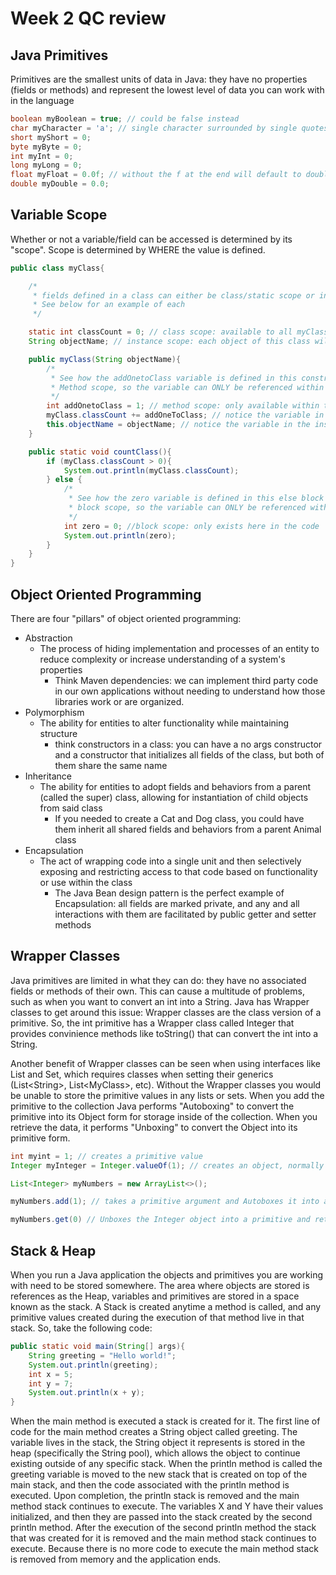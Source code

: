 # Week 2 QC review

## Java Primitives
Primitives are the smallest units of data in Java: they have no properties (fields or methods) and represent the lowest level of data you can work with in the language
```Java
boolean myBoolean = true; // could be false instead
char myCharacter = 'a'; // single character surrounded by single quotes
short myShort = 0;
byte myByte = 0;
int myInt = 0;
long myLong = 0;
float myFloat = 0.0f; // without the f at the end will default to double
double myDouble = 0.0;
```

## Variable Scope
Whether or not a variable/field can be accessed is determined by its "scope". Scope is determined by WHERE the value is defined.
```java
public class myClass{

    /*
     * fields defined in a class can either be class/static scope or instance/object scope.
     * See below for an example of each
     */

    static int classCount = 0; // class scope: available to all myClass objects
    String objectName; // instance scope: each object of this class will have their own objectName field

    public myClass(String objectName){
        /*
         * See how the addOnetoClass variable is defined in this constructor? That makes it part of the 
         * Method scope, so the variable can ONLY be referenced within this method
         */
        int addOnetoClass = 1; // method scope: only available within this method
        myClass.classCount += addOneToClass; // notice the variable in the static scope is referenced directly
        this.objectName = objectName; // notice the variable in the instance scope is referenced with the "this" keyword
    }

    public static void countClass(){
        if (myClass.classCount > 0){
            System.out.println(myClass.classCount);
        } else {
            /*
             * See how the zero variable is defined in this else block of code? That makes it part of the
             * block scope, so the variable can ONLY be referenced within this else block
             */
            int zero = 0; //block scope: only exists here in the code
            System.out.println(zero);
        }
    }
}
```
## Object Oriented Programming
There are four "pillars" of object oriented programming:
- Abstraction
    - The process of hiding implementation and processes of an entity to reduce complexity or increase understanding of a system's properties
        - Think Maven dependencies: we can implement third party code in our own applications without needing to understand how those libraries work or are organized.
- Polymorphism
    - The ability for entities to alter functionality while maintaining structure
        - think constructors in a class: you can have a no args constructor and a constructor that initializes all fields of the class, but both of them share the same name
- Inheritance
    - The ability for entities to adopt fields and behaviors from a parent (called the super) class, allowing for instantiation of child objects from said class
        - If you needed to create a Cat and Dog class, you could have them inherit all shared fields and behaviors from a parent Animal class
- Encapsulation
    - The act of wrapping code into a single unit and then selectively exposing and restricting access to that code based on functionality or use within the class
        - The Java Bean design pattern is the perfect example of Encapsulation: all fields are marked private, and any and all interactions with them are facilitated by public getter and setter methods

## Wrapper Classes
Java primitives are limited in what they can do: they have no associated fields or methods of their own. This can cause a multitude of problems, such as when you want to convert an int into a String. Java has Wrapper classes to get around this issue: Wrapper classes are the class version of a primitive. So, the int primitive has a Wrapper class called Integer that provides convinience methods like toString() that can convert the int into a String. 

Another benefit of Wrapper classes can be seen when using interfaces like List and Set, which requires classes when setting their generics (List\<String\>, List\<MyClass\>, etc). Without the Wrapper classes you would be unable to store the primitive values in any lists or sets. When you add the primitive to the collection Java performs "Autoboxing" to convert the primitive into its Object form for storage inside of the collection. When you retrieve the data, it performs "Unboxing" to convert the Object into its primitive form.
```Java
int myint = 1; // creates a primitive value
Integer myInteger = Integer.valueOf(1); // creates an object, normally you would not do this manually

List<Integer> myNumbers = new ArrayList<>();

myNumbers.add(1); // takes a primitive argument and Autoboxes it into an Integer object before storing it in the List

myNumbers.get(0) // Unboxes the Integer object into a primitive and returns it from the container
```

## Stack & Heap
When you run a Java application the objects and primitives you are working with need to be stored somewhere. The area where objects are stored is references as the Heap, variables and primitives are stored in a space known as the stack. A Stack is created anytime a method is called, and any primitive values created during the execution of that method live in that stack. So, take the following code:
```java
public static void main(String[] args){
    String greeting = "Hello world!";
    System.out.println(greeting);
    int x = 5;
    int y = 7;
    System.out.println(x + y);
}
```
When the main method is executed a stack is created for it. The first line of code for the main method creates a String object called greeting. The variable lives in the stack, the String object it represents is stored in the heap (specifically the String pool), which allows the object to continue existing outside of any specific stack. When the println method is called the greeting variable is moved to the new stack that is created on top of the main stack, and then the code associated with the println method is executed. Upon completion, the println stack is removed and the main method stack continues to execute. The variables X and Y have their values initialized, and then they are passed into the stack created by the second println method. After the execution of the second println method the stack that was created for it is removed and the main method stack continues to execute. Because there is no more code to execute the main method stack is removed from memory and the application ends.